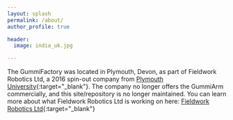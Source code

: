 ```yaml
---
layout: splash
permalink: /about/
author_profile: true

header:
  image: india_uk.jpg

---
```


The GummiFactory was located in Plymouth, Devon, as part of Fieldwork Robotics Ltd, a 2016 spin-out company from [Plymouth University](https://www.plymouth.ac.uk/){:target="_blank"}. The company no longer offers the GummiArm commercially, and this site/repository is no longer maintained. You can learn more about what Fieldwork Robotics Ltd is working on here: [Fieldwork Robotics Ltd](https://www.fieldworkrobotics.com){:target="_blank"}
